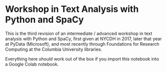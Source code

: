 # Workshop in Text Analysis with Python and SpaCy

This is the third revision of an intermediate / advanced workshop in text analysis with Python and SpaCy, first given at NYCDH in 2017, later that year at PyData (Microsoft), and most recently through Foundations for Research Computing at the Columbia University libraries.

Everything here *should* work out of the box if you import this notebook into a Google Colab notebook. 

